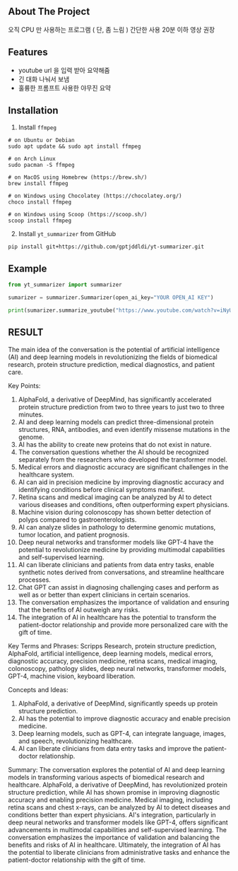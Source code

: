## About The Project
오직 CPU 만 사용하는 프로그램 ( 단, 좀 느림 )
간단한 사용
20분 이하 영상 권장

## Features
- youtube url 을 입력 받아 요약해줌
- 긴 대화 나눠서 보냄
- 훌륭한 프롬프트 사용한 야무진 요약

## Installation
1. Install ```ffmpeg```
```
# on Ubuntu or Debian
sudo apt update && sudo apt install ffmpeg

# on Arch Linux
sudo pacman -S ffmpeg

# on MacOS using Homebrew (https://brew.sh/)
brew install ffmpeg

# on Windows using Chocolatey (https://chocolatey.org/)
choco install ffmpeg

# on Windows using Scoop (https://scoop.sh/)
scoop install ffmpeg
```

2. Install ```yt_summarizer``` from GitHub
```
pip install git+https://github.com/gptjddldi/yt-summarizer.git
```

## Example

```python
from yt_summarizer import summarizer

sumarizer = summarizer.Summarizer(open_ai_key="YOUR OPEN_AI KEY")

print(sumarizer.summarize_youtube("https://www.youtube.com/watch?v=iNyUmbmQQZg"))
```
RESULT
---

The main idea of the conversation is the potential of artificial intelligence (AI) and deep learning models in revolutionizing the fields of biomedical research, protein structure prediction, medical diagnostics, and patient care.

Key Points:
1. AlphaFold, a derivative of DeepMind, has significantly accelerated protein structure prediction from two to three years to just two to three minutes.
2. AI and deep learning models can predict three-dimensional protein structures, RNA, antibodies, and even identify missense mutations in the genome.
3. AI has the ability to create new proteins that do not exist in nature.
4. The conversation questions whether the AI should be recognized separately from the researchers who developed the transformer model.
5. Medical errors and diagnostic accuracy are significant challenges in the healthcare system.
6. AI can aid in precision medicine by improving diagnostic accuracy and identifying conditions before clinical symptoms manifest.
7. Retina scans and medical imaging can be analyzed by AI to detect various diseases and conditions, often outperforming expert physicians.
8. Machine vision during colonoscopy has shown better detection of polyps compared to gastroenterologists.
9. AI can analyze slides in pathology to determine genomic mutations, tumor location, and patient prognosis.
10. Deep neural networks and transformer models like GPT-4 have the potential to revolutionize medicine by providing multimodal capabilities and self-supervised learning.
11. AI can liberate clinicians and patients from data entry tasks, enable synthetic notes derived from conversations, and streamline healthcare processes.
12. Chat GPT can assist in diagnosing challenging cases and perform as well as or better than expert clinicians in certain scenarios.
13. The conversation emphasizes the importance of validation and ensuring that the benefits of AI outweigh any risks.
14. The integration of AI in healthcare has the potential to transform the patient-doctor relationship and provide more personalized care with the gift of time.

Key Terms and Phrases: Scripps Research, protein structure prediction, AlphaFold, artificial intelligence, deep learning models, medical errors, diagnostic accuracy, precision medicine, retina scans, medical imaging, colonoscopy, pathology slides, deep neural networks, transformer models, GPT-4, machine vision, keyboard liberation.

Concepts and Ideas:
1. AlphaFold, a derivative of DeepMind, significantly speeds up protein structure prediction.
2. AI has the potential to improve diagnostic accuracy and enable precision medicine.
3. Deep learning models, such as GPT-4, can integrate language, images, and speech, revolutionizing healthcare.
4. AI can liberate clinicians from data entry tasks and improve the patient-doctor relationship.

Summary:
The conversation explores the potential of AI and deep learning models in transforming various aspects of biomedical research and healthcare. AlphaFold, a derivative of DeepMind, has revolutionized protein structure prediction, while AI has shown promise in improving diagnostic accuracy and enabling precision medicine. Medical imaging, including retina scans and chest x-rays, can be analyzed by AI to detect diseases and conditions better than expert physicians. AI's integration, particularly in deep neural networks and transformer models like GPT-4, offers significant advancements in multimodal capabilities and self-supervised learning. The conversation emphasizes the importance of validation and balancing the benefits and risks of AI in healthcare. Ultimately, the integration of AI has the potential to liberate clinicians from administrative tasks and enhance the patient-doctor relationship with the gift of time.
